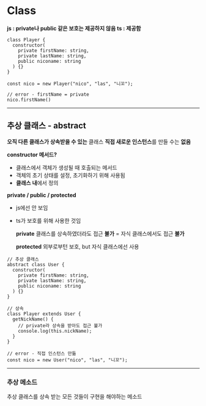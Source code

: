 # Class

**js : private나 public 같은 보호는 제공하지 않음
ts : 제공함**

```
class Player {
  constructor(
    private firstName: string,
    private lastName: string,
    public niconame: string
  ) {}
}

const nico = new Player("nico", "las", "니꼬");

// error - firstName = private
nico.firstName()
```

---

## 추상 클래스 - abstract

**오직 다른 클래스가 상속받을 수 있는** 클래스
**직접 새로운 인스턴스**를 만들 수는 **없음**

**constructor 메서드?**

- 클래스에서 객체가 생성될 때 호출되는 메서드
- 객체의 초기 상태를 설정, 초기화하기 위해 사용됨
- **클래스 내**에서 정의

**private / public / protected**

- js에선 안 보임
- ts가 보호를 위해 사용한 것임

  **private**
  클래스를 상속하였더라도 접근 **불가** = 자식 클래스에서도 접근 **불가**

  **protected**
  외부로부턴 보호, but 자식 클래스에선 사용

```
// 추상 클래스
abstract class User {
  constructor(
    private firstName: string,
    private lastName: string,
    public niconame: string
  ) {}
}

// 상속
class Player extends User {
  getNickName() {
    // private라 상속을 받아도 접근 불가
    console.log(this.nickName);
  }
}

// error - 직접 인스턴스 만듦
const nico = new User("nico", "las", "니꼬");
```

---

### 추상 메소드

추상 클래스를 상속 받는 모든 것들이 구현을 해야하는 메소드
